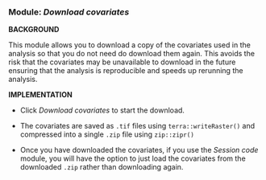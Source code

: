 ### **Module:** ***Download covariates***

**BACKGROUND**

This module allows you to download a copy of the covariates used in the analysis so that you do not need do download them again. This avoids the risk that the covariates may be unavailable to download in the future ensuring 
that the analysis is reproducible and speeds up rerunning the analysis.

**IMPLEMENTATION**

* Click *Download covariates* to start the download.

* The covariates are saved as `.tif` files using `terra::writeRaster()` and compressed into a single `.zip` file using `zip::zipr()`

* Once you have downloaded the covariates, if you use the *Session code* module, you will have the option to just load the covariates from the downloaded `.zip` rather than downloading again.
